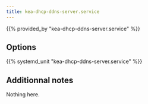 ```yaml
---
title: kea-dhcp-ddns-server.service
---
```


{{% provided_by "kea-dhcp-ddns-server.service" %}}

## Options

{{% systemd_unit "kea-dhcp-ddns-server.service" %}}

## Additionnal notes

Nothing here.